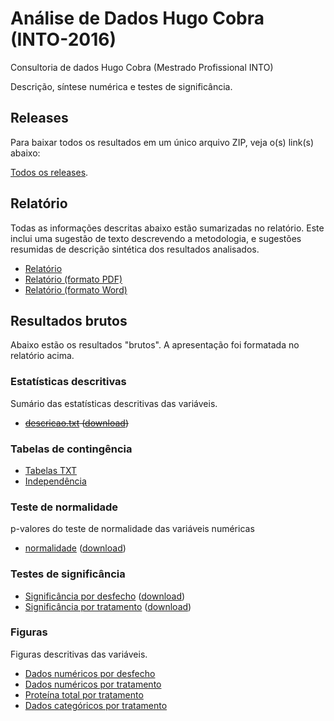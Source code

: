 # Análise de Dados Hugo Cobra (INTO-2016) #
Consultoria de dados Hugo Cobra (Mestrado Profissional INTO)

Descrição, síntese numérica e testes de significância.

## Releases

Para baixar todos os resultados em um único arquivo ZIP, veja o(s) link(s) abaixo:

[Todos os releases][].

[Todos os releases]: releases

## Relatório

Todas as informações descritas abaixo estão sumarizadas no relatório. Este inclui uma sugestão de texto descrevendo a metodologia, e sugestões resumidas de descrição sintética dos resultados analisados.

- [Relatório][]
- [Relatório (formato PDF)][]
- [Relatório (formato Word)][]

[Relatório]: relatorio/analise_dados_HC_2016.md
[Relatório (formato Word)]: relatorio/analise_dados_HC_2016.docx
[Relatório (formato PDF)]: relatorio/analise_dados_HC_2016.pdf

## Resultados brutos ##

Abaixo estão os resultados "brutos". A apresentação foi formatada no relatório acima.

### Estatísticas descritivas ###

Sumário das estatísticas descritivas das variáveis.

* ~~[descricao.txt][] ([download][download-desc-txt])~~

[descricao.txt]: resultados/descricoes.md
[download-desc-txt]: resultados/descricoes.txt

### Tabelas de contingência ###

- [Tabelas TXT][]
- [Independência][]

[Tabelas TXT]: resultados/tc.txt
[Independência]: resultados/diferencas-tc.md

### Teste de normalidade ###

p-valores do teste de normalidade das variáveis numéricas

- [normalidade][] ([download][download-norm-txt])

[normalidade]: resultados/normalidade.md
[download-norm-txt]: resultados/normalidade.txt

### Testes de significância ###

- [Significância por desfecho][] ([download][download-dif-desf-txt])
- [Significância por tratamento][] ([download][download-dif-trat-txt])

[Significância por desfecho]: resultados/diferencas-desfecho.md
[download-dif-desf-txt]: resultados/diferencas-desfecho.txt
[Significância por tratamento]: resultados/diferencas-tratamento.md
[download-dif-trat-txt]: resultados/diferencas-tratamento.txt

### Figuras ###

Figuras descritivas das variáveis.

- [Dados numéricos por desfecho][]
- [Dados numéricos por tratamento][]
- [Proteína total por tratamento][]
- [Dados categóricos por tratamento][]

[Dados numéricos por desfecho]: figuras/bd-desfecho.png
[Dados numéricos por tratamento]: figuras/bd-tratamento.png
[Proteína total por tratamento]: figuras/ptn-tratamento.png
[Dados categóricos por tratamento]: figuras/bp-tratamento.png
